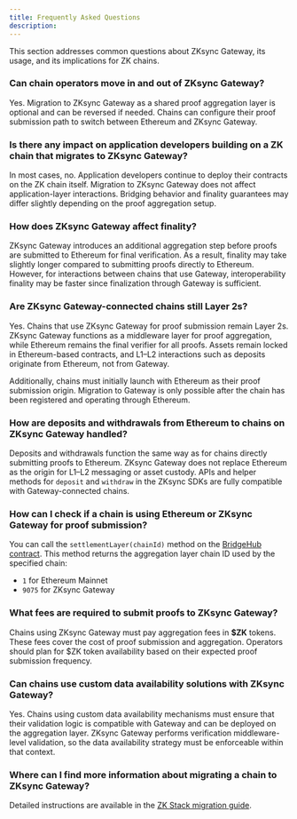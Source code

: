 ```yaml
---
title: Frequently Asked Questions
description:
---
```


This section addresses common questions about ZKsync Gateway, its usage, and its implications for ZK chains.

### Can chain operators move in and out of ZKsync Gateway?

Yes. Migration to ZKsync Gateway as a shared proof aggregation layer is optional and can be reversed if needed.
Chains can configure their proof submission path to switch between Ethereum and ZKsync Gateway.

### Is there any impact on application developers building on a ZK chain that migrates to ZKsync Gateway?

In most cases, no. Application developers continue to deploy their contracts on the ZK chain itself.
Migration to ZKsync Gateway does not affect application-layer interactions.
Bridging behavior and finality guarantees may differ slightly depending on the proof aggregation setup.

### How does ZKsync Gateway affect finality?

ZKsync Gateway introduces an additional aggregation step before proofs are submitted to Ethereum for final verification.
As a result, finality may take slightly longer compared to submitting proofs directly to Ethereum.
However, for interactions between chains that use Gateway, interoperability finality may be faster since finalization through Gateway is sufficient.

### Are ZKsync Gateway-connected chains still Layer 2s?

Yes. Chains that use ZKsync Gateway for proof submission remain Layer 2s. ZKsync Gateway functions as a middleware layer for proof aggregation,
while Ethereum remains the final verifier for all proofs.
Assets remain locked in Ethereum-based contracts, and L1–L2 interactions such as deposits originate from Ethereum, not from Gateway.

Additionally, chains must initially launch with Ethereum as their proof submission origin.
Migration to Gateway is only possible after the chain has been registered and operating through Ethereum.

### How are deposits and withdrawals from Ethereum to chains on ZKsync Gateway handled?

Deposits and withdrawals function the same way as for chains directly submitting proofs to Ethereum. ZKsync Gateway does not replace
Ethereum as the origin for L1–L2 messaging or asset custody.
APIs and helper methods for `deposit` and `withdraw` in the ZKsync SDKs are fully compatible with Gateway-connected chains.

### How can I check if a chain is using Ethereum or ZKsync Gateway for proof submission?

You can call the `settlementLayer(chainId)` method on the
[BridgeHub contract](https://etherscan.io/address/0x303a465B659cBB0ab36eE643eA362c509EEb5213#readProxyContract).
This method returns the aggregation layer chain ID used by the specified chain:

- `1` for Ethereum Mainnet
- `9075` for ZKsync Gateway

### What fees are required to submit proofs to ZKsync Gateway?

Chains using ZKsync Gateway must pay aggregation fees in **\$ZK** tokens.
These fees cover the cost of proof submission and aggregation.
Operators should plan for $ZK token availability based on their expected proof submission frequency.

### Can chains use custom data availability solutions with ZKsync Gateway?

Yes. Chains using custom data availability mechanisms must ensure that their validation logic is compatible with Gateway and can be deployed
on the aggregation layer. ZKsync Gateway performs verification middleware-level validation,
so the data availability strategy must be enforceable within that context.

### Where can I find more information about migrating a chain to ZKsync Gateway?

Detailed instructions are available in the [ZK Stack migration guide](../../zk-stack/running/gateway-settlement-layer).
